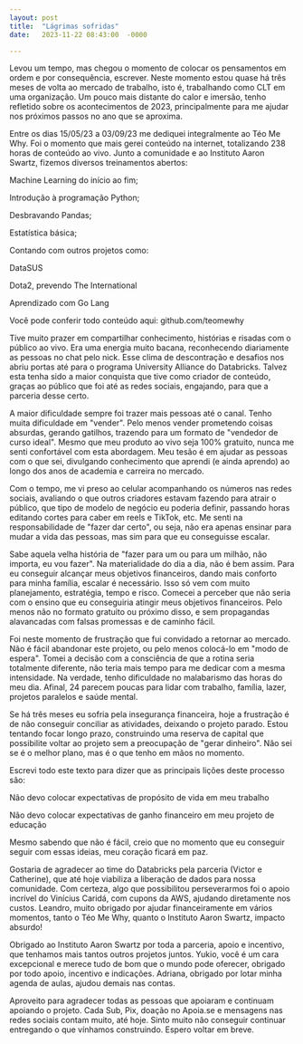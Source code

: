 ```yaml
---
layout: post
title:  "Lágrimas sofridas"
date:   2023-11-22 08:43:00  -0000

---
```

Levou um tempo, mas chegou o momento de colocar os pensamentos em ordem e por consequência, escrever. Neste momento estou quase há três meses de volta ao mercado de trabalho, isto é, trabalhando como CLT em uma organização. Um pouco mais distante do calor e imersão, tenho refletido sobre os acontecimentos de 2023, principalmente para me ajudar nos próximos passos no ano que se aproxima.

Entre os dias 15/05/23 a 03/09/23 me dediquei integralmente ao Téo Me Why. Foi o momento que mais gerei conteúdo na internet, totalizando 238 horas de conteúdo ao vivo. Junto a comunidade e ao Instituto Aaron Swartz, fizemos diversos treinamentos abertos:

Machine Learning do início ao fim;

Introdução à programação Python;

Desbravando Pandas;

Estatística básica;

Contando com outros projetos como:

DataSUS

Dota2, prevendo The International

Aprendizado com Go Lang

Você pode conferir todo conteúdo aqui: github.com/teomewhy

Tive muito prazer em compartilhar conhecimento, histórias e risadas com o público ao vivo. Era uma energia muito bacana, reconhecendo diariamente as pessoas no chat pelo nick. Esse clima de descontração e desafios nos abriu portas até para o programa University Alliance do Databricks. Talvez esta tenha sido a maior conquista que tive como criador de conteúdo, graças ao público que foi até as redes sociais, engajando, para que a parceria desse certo.

A maior dificuldade sempre foi trazer mais pessoas até o canal. Tenho muita dificuldade em "vender". Pelo menos vender prometendo coisas absurdas, gerando gatilhos, trazendo para um formato de "vendedor de curso ideal". Mesmo que meu produto ao vivo seja 100% gratuito, nunca me senti confortável com esta abordagem. Meu tesão é em ajudar as pessoas com o que sei, divulgando conhecimento que aprendi (e ainda aprendo) ao longo dos anos de academia e carreira no mercado.

Com o tempo, me vi preso ao celular acompanhando os números nas redes sociais, avaliando o que outros criadores estavam fazendo para atrair o público, que tipo de modelo de negócio eu poderia definir, passando horas editando cortes para caber em reels e TikTok, etc. Me senti na responsabilidade de "fazer dar certo", ou seja, não era apenas ensinar para mudar a vida das pessoas, mas sim para que eu conseguisse escalar.

Sabe aquela velha história de "fazer para um ou para um milhão, não importa, eu vou fazer". Na materialidade do dia a dia, não é bem assim. Para eu conseguir alcançar meus objetivos financeiros, dando mais conforto para minha família, escalar é necessário. Isso só vem com muito planejamento, estratégia, tempo e risco. Comecei a perceber que não seria com o ensino que eu conseguiria atingir meus objetivos financeiros. Pelo menos não no formato gratuito ou próximo disso, e sem propagandas alavancadas com falsas promessas e de caminho fácil.

Foi neste momento de frustração que fui convidado a retornar ao mercado. Não é fácil abandonar este projeto, ou pelo menos colocá-lo em "modo de espera". Tomei a decisão com a consciência de que a rotina seria totalmente diferente, não teria mais tempo para me dedicar com a mesma intensidade. Na verdade, tenho dificuldade no malabarismo das horas do meu dia. Afinal, 24 parecem poucas para lidar com trabalho, família, lazer, projetos paralelos e saúde mental.

Se há três meses eu sofria pela insegurança financeira, hoje a frustração é de não conseguir conciliar as atividades, deixando o projeto parado. Estou tentando focar longo prazo, construindo uma reserva de capital que possibilite voltar ao projeto sem a preocupação de "gerar dinheiro". Não sei se é o melhor plano, mas é o que tenho em mãos no momento.

Escrevi todo este texto para dizer que as principais lições deste processo são:

Não devo colocar expectativas de propósito de vida em meu trabalho

Não devo colocar expectativas de ganho financeiro em meu projeto de educação

Mesmo sabendo que não é fácil, creio que no momento que eu conseguir seguir com essas ideias, meu coração ficará em paz.

Gostaria de agradecer ao time do Databricks pela parceria (Victor e Catherine), que até hoje viabiliza a liberação de dados para nossa comunidade. Com certeza, algo que possibilitou perseverarmos foi o apoio incrível do Vinícius Caridá, com cupons da AWS, ajudando diretamente nos custos. Leandro, muito obrigado por ajudar financeiramente em vários momentos, tanto o Téo Me Why, quanto o Instituto Aaron Swartz, impacto absurdo!

Obrigado ao Instituto Aaron Swartz por toda a parceria, apoio e incentivo, que tenhamos mais tantos outros projetos juntos. Yukio, você é um cara excepcional e merece tudo de bom que o mundo pode oferecer, obrigado por todo apoio, incentivo e indicações. Adriana, obrigado por lotar minha agenda de aulas, ajudou demais nas contas.

Aproveito para agradecer todas as pessoas que apoiaram e continuam apoiando o projeto. Cada Sub, Pix, doação no Apoia.se e mensagens nas redes sociais contam muito, até hoje. Sinto muito não conseguir continuar entregando o que vínhamos construindo.  Espero voltar em breve.